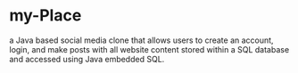 # my-Place

a Java based social media clone that allows users to create an account, login, and make posts with all website content stored within a SQL database and accessed using Java embedded SQL.